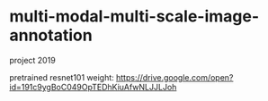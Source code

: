 # multi-modal-multi-scale-image-annotation
project 2019

pretrained resnet101 weight: https://drive.google.com/open?id=191c9ygBoC049OpTEDhKiuAfwNLJJLJoh

